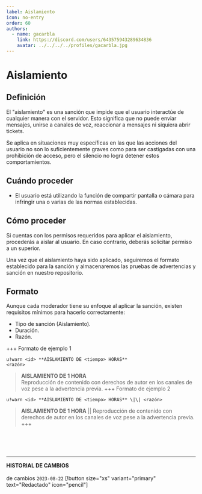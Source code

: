 ```yaml
---
label: Aislamiento
icon: no-entry
order: 60
authors:
  - name: gacarbla
    link: https://discord.com/users/643575943289634836
    avatar: ../../../../profiles/gacarbla.jpg
---
```

# Aislamiento

## Definición
El "aislamiento" es una sanción que impide que el usuario interactúe de cualquier manera con el servidor. Esto significa que no puede enviar mensajes, unirse a canales de voz, reaccionar a mensajes ni siquiera abrir tickets.

Se aplica en situaciones muy específicas en las que las acciones del usuario no son lo suficientemente graves como para ser castigadas con una prohibición de acceso, pero el silencio no logra detener estos comportamientos.

## Cuándo proceder
- El usuario está utilizando la función de compartir pantalla o cámara para infringir una o varias de las normas establecidas.

## Cómo proceder
Si cuentas con los permisos requeridos para aplicar el aislamiento, procederás a aislar al usuario. En caso contrario, deberás solicitar permiso a un superior.

Una vez que el aislamiento haya sido aplicado, seguiremos el formato establecido para la sanción y almacenaremos las pruebas de advertencias y sanción en nuestro repositorio.

## Formato
Aunque cada moderador tiene su enfoque al aplicar la sanción, existen requisitos mínimos para hacerlo correctamente:

- Tipo de sanción (Aislamiento).
- Duración.
- Razón.

+++ Formato de ejemplo 1
```
u!warn <id> **AISLAMIENTO DE <tiempo> HORAS**
<razón>
```
> **AISLAMIENTO DE 1 HORA**<br>
> Reproducción de contenido con derechos de autor en los canales de voz pese a la advertencia previa.
+++ Formato de ejemplo 2
```
u!warn <id> **AISLAMIENTO DE <tiempo> HORAS** \|\| <razón>
```
> **AISLAMIENTO DE 1 HORA** \|\| Reproducción de contenido con derechos de autor en los canales de voz pese a la advertencia previa.
+++

<br><br><br>
** **
**HISTORIAL DE CAMBIOS**<br><br> de cambios
`2023-08-22` [!button size="xs" variant="primary" text="Redactado" icon="pencil"]